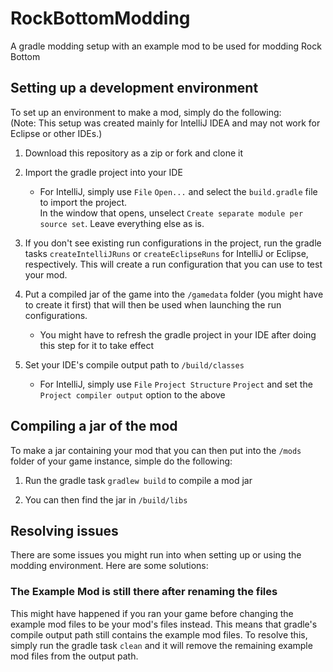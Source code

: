 # RockBottomModding
A gradle modding setup with an example mod to be used for modding Rock Bottom

## Setting up a development environment
To set up an environment to make a mod, simply do the following:  
(Note: This setup was created mainly for IntelliJ IDEA and may not work for Eclipse or other IDEs.)

1. Download this repository as a zip or fork and clone it

2. Import the gradle project into your IDE 
    * For IntelliJ, simply use `File` `Open...` and select the `build.gradle` file to import the project.  
    In the window that opens, unselect `Create separate module per source set`. Leave everything else as is.

3. If you don't see existing run configurations in the project, run the gradle tasks `createIntelliJRuns` or `createEclipseRuns` for IntelliJ or Eclipse, respectively. This will create a run configuration that you can use to test your mod.

4. Put a compiled jar of the game into the `/gamedata` folder (you might have to create it first) that will then be used when launching the run configurations.
    * You might have to refresh the gradle project in your IDE after doing this step for it to take effect

5. Set your IDE's compile output path to `/build/classes`
    * For IntelliJ, simply use `File` `Project Structure` `Project` and set the `Project compiler output` option to the above

## Compiling a jar of the mod
To make a jar containing your mod that you can then put into the `/mods` folder of your game instance, simple do the following: 

1. Run the gradle task `gradlew build` to compile a mod jar

2. You can then find the jar in `/build/libs`

## Resolving issues
There are some issues you might run into when setting up or using the modding environment. Here are some solutions:

### The Example Mod is still there after renaming the files
This might have happened if you ran your game before changing the example mod files to be your mod's files instead. This means that gradle's compile output path still contains the example mod files. To resolve this, simply run the gradle task `clean` and it will remove the remaining example mod files from the output path.
